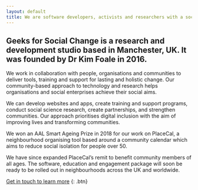 ```yaml
---
layout: default
title: We are software developers, activists and researchers with a social agenda.
---
```


## Geeks for Social Change is a research and development studio based in Manchester, UK. It was founded by Dr Kim Foale in 2016.

We work in collaboration with people, organisations and communities to deliver tools, training and support for lasting and holistic change. Our community-based approach to technology and research helps organisations and social enterprises achieve their social aims.

We can develop websites and apps, create training and support programs, conduct social science research, create partnerships, and strengthen communities. Our approach prioritises digital inclusion with the aim of improving lives and transforming communities.

We won an AAL Smart Ageing Prize in 2018 for our work on PlaceCal, a neighbourhood organising tool based around a community calendar which aims to reduce social isolation for people over 50.

We have since expanded PlaceCal’s remit to benefit community members of all ages. The software, education and engagement package will soon be ready to be rolled out in neighbourhoods across the UK and worldwide.

[Get in touch to learn more](/contact)
{: .btn}

